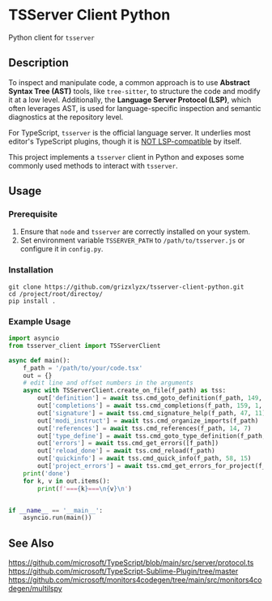 # TSServer Client Python
Python client for `tsserver`

## Description
To inspect and manipulate code, a common approach is to use **Abstract Syntax Tree (AST)** tools, like `tree-sitter`, to structure the code and modify it at a low level. Additionally, the **Language Server Protocol (LSP)**, which often leverages AST, is used for language-specific inspection and semantic diagnostics at the repository level.

For TypeScript, `tsserver` is the official language server. It underlies most editor's TypeScript plugins, though it is [NOT LSP-compatible](https://github.com/microsoft/TypeScript/issues/39459) by itself.

This project implements a `tsserver` client in Python and exposes some commonly used methods to interact with `tsserver`.

## Usage
### Prerequisite
1. Ensure that `node` and `tsserver` are correctly installed on your system.
2. Set environment variable `TSSERVER_PATH` to `/path/to/tsserver.js` or configure it in `config.py`.

### Installation
```
git clone https://github.com/grizxlyzx/tsserver-client-python.git
cd /project/root/directoy/
pip install .
```

### Example Usage
```python
import asyncio
from tsserver_client import TSServerClient

async def main():
    f_path = '/path/to/your/code.tsx'
    out = {}
    # edit line and offset numbers in the arguments
    async with TSServerClient.create_on_file(f_path) as tss:
        out['definition'] = await tss.cmd_goto_definition(f_path, 149, 12)
        out['completions'] = await tss.cmd_completions(f_path, 159, 1, prefix='ex')
        out['signature'] = await tss.cmd_signature_help(f_path, 47, 11)
        out['modi_instruct'] = await tss.cmd_organize_imports(f_path)
        out['references'] = await tss.cmd_references(f_path, 14, 7)
        out['type_define'] = await tss.cmd_goto_type_definition(f_path, 8, 10)
        out['errors'] = await tss.cmd_get_errors([f_path])
        out['reload_done'] = await tss.cmd_reload(f_path)
        out['quickinfo'] = await tss.cmd_quick_info(f_path, 58, 15)
        out['project_errors'] = await tss.cmd_get_errors_for_project(f_path)
    print('done')
    for k, v in out.items():
        print(f'==={k}===\n{v}\n')


if __name__ == '__main__':
    asyncio.run(main())

```

## See Also

https://github.com/microsoft/TypeScript/blob/main/src/server/protocol.ts
https://github.com/microsoft/TypeScript-Sublime-Plugin/tree/master
https://github.com/microsoft/monitors4codegen/tree/main/src/monitors4codegen/multilspy